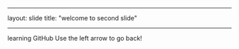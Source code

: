 _ _ _
layout: slide
title: "welcome to second slide"
_ _ _
learning GitHub
Use the left arrow to go back!
